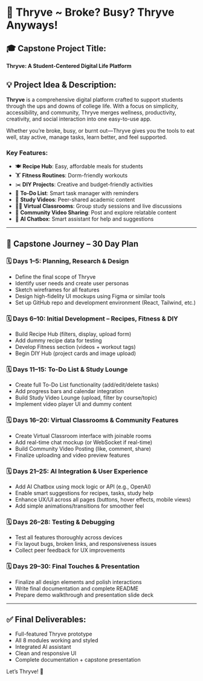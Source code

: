 # 📘 Thryve ~ Broke? Busy? Thryve Anyways!

## 🎓 Capstone Project Title:
**Thryve: A Student-Centered Digital Life Platform**

## 💡 Project Idea & Description:

**Thryve** is a comprehensive digital platform crafted to support students through the ups and downs of college life. With a focus on simplicity, accessibility, and community, Thryve merges wellness, productivity, creativity, and social interaction into one easy-to-use app.

Whether you’re broke, busy, or burnt out—Thryve gives you the tools to eat well, stay active, manage tasks, learn better, and feel supported.

### Key Features:
- 🍽️ **Recipe Hub**: Easy, affordable meals for students
- 🏋️ **Fitness Routines**: Dorm-friendly workouts
- ✂️ **DIY Projects**: Creative and budget-friendly activities
- 📝 **To-Do List**: Smart task manager with reminders
- 🎥 **Study Videos**: Peer-shared academic content
- 🧑‍💻 **Virtual Classrooms**: Group study sessions and live discussions
- 📲 **Community Video Sharing**: Post and explore relatable content
- 🤖 **AI Chatbox**: Smart assistant for help and suggestions

---

## 📅 Capstone Journey – 30 Day Plan

### 🗓 Days 1–5: Planning, Research & Design
- Define the final scope of Thryve
- Identify user needs and create user personas
- Sketch wireframes for all features
- Design high-fidelity UI mockups using Figma or similar tools
- Set up GitHub repo and development environment (React, Tailwind, etc.)

### 🗓 Days 6–10: Initial Development – Recipes, Fitness & DIY
- Build Recipe Hub (filters, display, upload form)
- Add dummy recipe data for testing
- Develop Fitness section (videos + workout tags)
- Begin DIY Hub (project cards and image upload)

### 🗓 Days 11–15: To-Do List & Study Lounge
- Create full To-Do List functionality (add/edit/delete tasks)
- Add progress bars and calendar integration
- Build Study Video Lounge (upload, filter by course/topic)
- Implement video player UI and dummy content

### 🗓 Days 16–20: Virtual Classrooms & Community Features
- Create Virtual Classroom interface with joinable rooms
- Add real-time chat mockup (or WebSocket if real-time)
- Build Community Video Posting (like, comment, share)
- Finalize uploading and video preview features

### 🗓 Days 21–25: AI Integration & User Experience
- Add AI Chatbox using mock logic or API (e.g., OpenAI)
- Enable smart suggestions for recipes, tasks, study help
- Enhance UX/UI across all pages (buttons, hover effects, mobile views)
- Add simple animations/transitions for smoother feel

### 🗓 Days 26–28: Testing & Debugging
- Test all features thoroughly across devices
- Fix layout bugs, broken links, and responsiveness issues
- Collect peer feedback for UX improvements

### 🗓 Days 29–30: Final Touches & Presentation
- Finalize all design elements and polish interactions
- Write final documentation and complete README
- Prepare demo walkthrough and presentation slide deck

---

## ✅ Final Deliverables:
- Full-featured Thryve prototype
- All 8 modules working and styled
- Integrated AI assistant
- Clean and responsive UI
- Complete documentation + capstone presentation

Let’s Thryve! 🌱
